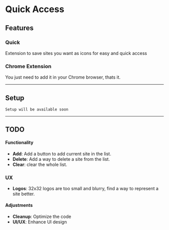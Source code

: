 # Quick Access


## Features

### Quick
Extension to save sites you want as icons for easy and quick access

### Chrome Extension
You just need to add it in your Chrome browser, thats it.


---

## Setup
```Setup will be available soon```

---
 
## TODO
#### Functionality
- **Add**: Add a button to add current site in the list.
- **Delete**: Add a way to delete a site from the list.
- **Clear**: clear the whole list.

### UX
- **Logos**: 32x32 logos are too small and blurry, find a way to represent a site better.

#### Adjustments
- **Cleanup**: Optimize the code
- **UI/UX**: Enhance UI design
